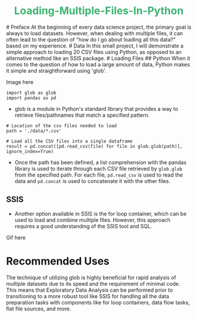 <h1 align="center" style="color:MediumSeaGreen;"> <b> Loading-Multiple-Files-In-Python   </b></h1>
# Preface
At the beginning of every data science project, the primary goal is always to load datasets. However, when dealing with multiple files, it can often lead to the question of "how do I go about loading all this data?" based on my experience.
# Data 
In this small project, I will demonstrate a simple approach to loading 20 CSV files using Python, as opposed to an alternative method like an SSIS package.
# Loading Files 
## Python 
When it comes to the question of how to load a large amount of data, Python makes it simple and straightforward using 'glob'.

Image here

```
import glob as glob
import pandas as pd
```
* glob is a module in Python's standard library that provides a way to retrieve files/pathnames that match a specified pattern.

```
# Location of the csv files needed to load
path = './data/*.csv'

# Load all the CSV files into a single dataframe
result = pd.concat([pd.read_csv(file) for file in glob.glob(path)], ignore_index=True)
```
* Once the path has been defined, a list comprehension with the pandas library is used to iterate through each CSV file retrieved by `glob.glob` from the specified path. For each file, `pd.read_csv` is used to read the data and `pd.concat` is used to concatenate it with the other files.

## SSIS 
* Another option available in SSIS is the for loop container, which can be used to load and combine multiple files. However, this approach requires a good understanding of the SSIS tool and SQL.

Gif here


# Recommended Uses
The technique of utilizing glob is highly beneficial for rapid analysis of multiple datasets due to its speed and the requirement of minimal code. This means that Exploratory Data Analysis can be performed prior to transitioning to a more robust tool like SSIS for handling all the data preparation tasks with components like for loop containers, data flow tasks, flat file sources, and more.


